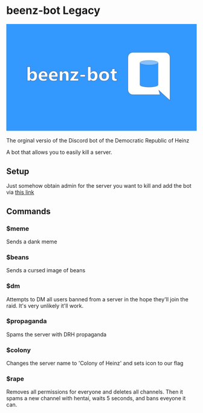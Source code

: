 # beenz-bot Legacy

![beenz-bot logo](assets/banner.jpg)

The orginal versio of the Discord bot of the Democratic Republic of Heinz

A bot that allows you to easily kill a server.

## Setup
Just somehow obtain admin for the server you want to kill and add the bot via [this link](https://discordapp.com/api/oauth2/authorize?client_id=684481896822210560&permissions=8&scope=bot)

## Commands

### $meme
Sends a dank meme

### $beans

Sends a cursed image of beans

### $dm

Attempts to DM all users banned from a server in the hope they'll join the raid. It's very unlikely it'll work.

### $propaganda
Spams the server with DRH propaganda

### $colony
Changes the server name to 'Colony of Heinz' and sets icon to our flag

### $rape
Removes all permissions for everyone and deletes all channels. Then it spams a new channel with hentai, waits 5 seconds, and bans eveyone it can.
